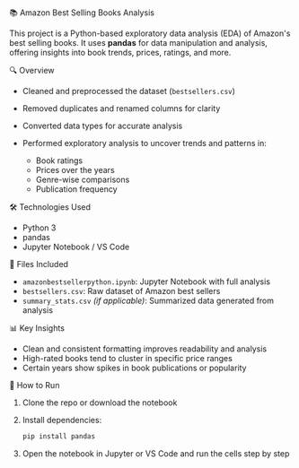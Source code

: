 
📚 Amazon Best Selling Books Analysis

This project is a Python-based exploratory data analysis (EDA) of Amazon's best selling books. It uses **pandas** for data manipulation and analysis, offering insights into book trends, prices, ratings, and more.

 🔍 Overview

* Cleaned and preprocessed the dataset (`bestsellers.csv`)
* Removed duplicates and renamed columns for clarity
* Converted data types for accurate analysis
* Performed exploratory analysis to uncover trends and patterns in:

  * Book ratings
  * Prices over the years
  * Genre-wise comparisons
  * Publication frequency

 🛠️ Technologies Used

* Python 3
* pandas
* Jupyter Notebook / VS Code

 📁 Files Included

* `amazonbestsellerpython.ipynb`: Jupyter Notebook with full analysis
* `bestsellers.csv`: Raw dataset of Amazon best sellers
* `summary_stats.csv` *(if applicable)*: Summarized data generated from analysis

 📊 Key Insights

* Clean and consistent formatting improves readability and analysis
* High-rated books tend to cluster in specific price ranges
* Certain years show spikes in book publications or popularity

 🚀 How to Run

1. Clone the repo or download the notebook
2. Install dependencies:

   ```bash
   pip install pandas
   ```
3. Open the notebook in Jupyter or VS Code and run the cells step by step

